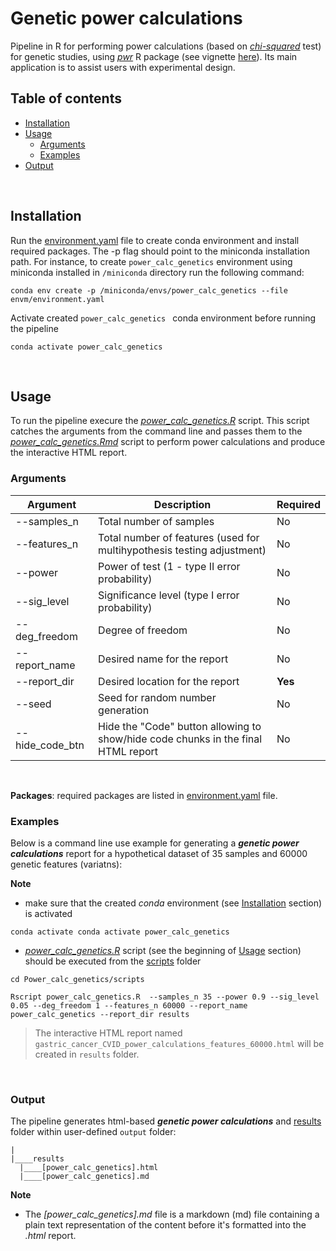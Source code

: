 # Genetic power calculations <!-- omit in toc -->

Pipeline in R for performing power calculations (based on *[chi-squared](https://en.wikipedia.org/wiki/Chi-squared_test)* test) for genetic studies, using *[pwr](https://cran.r-project.org/web/packages/pwr)* R package (see vignette [here](https://cran.r-project.org/web/packages/pwr/vignettes/pwr-vignette.html)). Its main application is to assist users with experimental design.


## Table of contents <!-- omit in toc -->

<!-- vim-markdown-toc GFM -->
- [Installation](#installation)
- [Usage](#usage)
  - [Arguments](#arguments)
  - [Examples](#examples)
- [Output](#output)

<!-- vim-markdown-toc -->

<br>

## Installation

Run the [environment.yaml](envm/environment.yaml) file to create conda environment and install required packages. The -p flag should point to the miniconda installation path. For instance, to create `power_calc_genetics` environment using miniconda installed in `/miniconda` directory run the following command:

```
conda env create -p /miniconda/envs/power_calc_genetics --file envm/environment.yaml
```

Activate created `power_calc_genetics ` conda environment before running the pipeline

```
conda activate power_calc_genetics
```
<br>

## Usage

To run the pipeline execure the *[power_calc_genetics.R](./scripts/power_calc_genetics.R)* script. This script catches the arguments from the command line and passes them to the *[power_calc_genetics.Rmd](./scripts/power_calc_genetics.Rmd)* script to perform power calculations and produce the interactive HTML report.

### Arguments

Argument | Description | Required
------------ | ------------ | ------------
--samples_n | Total number of samples | No
--features_n | Total number of features (used for multihypothesis testing adjustment) | No
--power | Power of test (1 - type II error probability) | No
--sig_level | Significance level (type I error probability) | No
--deg_freedom | Degree of freedom | No
--report_name | Desired name for the report | No
--report_dir | Desired location for the report | **Yes**
--seed | Seed for random number generation | No
--hide_code_btn | Hide the "Code" button allowing to show/hide code chunks in the final HTML report | No

<br>

**Packages**: required packages are listed in [environment.yaml](envm/environment.yaml) file.

### Examples

Below is a command line use example for generating a ***genetic power calculations*** report for a hypothetical dataset of 35 samples and 60000 genetic features (variatns):

**Note**

* make sure that the created *conda* environment (see [Installation](#installation) section) is  activated

```
conda activate conda activate power_calc_genetics
```

* *[power_calc_genetics.R](./scripts/power_calc_genetics.R)* script (see the beginning of [Usage](#usage) section) should be executed from the [scripts](./scripts) folder

```
cd Power_calc_genetics/scripts

Rscript power_calc_genetics.R  --samples_n 35 --power 0.9 --sig_level 0.05 --deg_freedom 1 --features_n 60000 --report_name power_calc_genetics --report_dir results

```

>The interactive HTML report named `gastric_cancer_CVID_power_calculations_features_60000.html` will be created in `results` folder.

<br>

### Output

The pipeline generates html-based ***genetic power calculations*** and [results](#results) folder within user-defined `output` folder:

```
|
|____results
  |____[power_calc_genetics].html
  |____[power_calc_genetics].md
```

**Note**

* The *[power_calc_genetics].md* file is a markdown (md) file containing a plain text representation of the content before it's formatted into the *.html* report.

<br>

